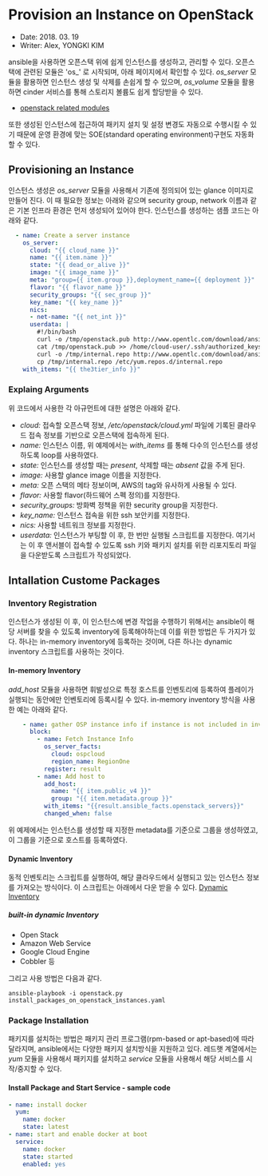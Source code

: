 # Provision an Instance on OpenStack
- Date: 2018. 03. 19
- Writer: Alex, YONGKI KIM

ansible을 사용하면 오픈스택 위에 쉽게 인스턴스를 생성하고, 관리할 수 있다. 오픈스택에 관련된 모듈은 'os_' 로 시작되며, 아래 페이지에서 확인할 수 있다.
*os_server* 모듈을 활용하면 인스턴스 생성 및 삭제를 손쉽게 할 수 있으며, *os_volume* 모듈을 활용하면 cinder 서비스를 통해 스토리지 볼륨도 쉽게 할당받을 수 있다.
- [openstack related modules](http://docs.ansible.com/ansible/latest/list_of_cloud_modules.html#openstack)

또한 생성된 인스턴스에 접근하여 패키지 설치 및 설정 변경도 자동으로 수행시킬 수 있기 때문에 운영 환경에 맞는 SOE(standard operating environment)구현도 자동화할 수 있다.


## Provisioning an Instance
인스턴스 생성은 *os_server* 모듈을 사용해서 기존에 정의되어 있는 glance 이미지로 만들어 진다. 이 때 필요한 정보는 아래와 같으며 security group, network 이름과 같은 기본 인프라 환경은 먼저 생성되어 있어야 한다.
인스턴스를 생성하는 샘플 코드는 아래와 같다.

``` yaml
  - name: Create a server instance
    os_server:
      cloud: "{{ cloud_name }}"
      name: "{{ item.name }}"
      state: "{{ dead_or_alive }}"
      image: "{{ image_name }}"
      meta: "group={{ item.group }},deployment_name={{ deployment }}"
      flavor: "{{ flavor_name }}"
      security_groups: "{{ sec_group }}"
      key_name: "{{ key_name }}"
      nics:
      - net-name: "{{ net_int }}"
      userdata: |
        #!/bin/bash
        curl -o /tmp/openstack.pub http://www.opentlc.com/download/ansible_bootcamp/openstack_keys/openstack.pub
        cat /tmp/openstack.pub >> /home/cloud-user/.ssh/authorized_keys
        curl -o /tmp/internal.repo http://www.opentlc.com/download/ansible_bootcamp/repo/internal.repo
        cp /tmp/internal.repo /etc/yum.repos.d/internal.repo
    with_items: "{{ the3tier_info }}"
```

### Explaing Arguments
위 코드에서 사용한 각 아규먼트에 대한 설명은 아래와 같다.
- *cloud:* 접속할 오픈스택 정보,  */etc/openstack/cloud.yml* 파일에 기록된 클라우드 접속 정보를 기반으로 오픈스택에 접속하게 된다.
- *name:* 인스턴스 이름, 위 예제에서는 *with_items* 를 통해 다수의 인스턴스를 생성하도록 loop를 사용하였다.
- *state:* 인스턴스를 생성할 때는 *present*, 삭제할 때는 *absent* 값을 주게 된다.
- *image:* 사용할 glance image 이름을 지정한다.
- *meta:* 오픈 스택의 메타 정보이며, AWS의 tag와 유사하게 사용될 수 있다.
- *flavor:* 사용할 flavor(하드웨어 스펙 정의)를 지정한다.
- *security_groups:* 방화벽 정책을 위한 security group을 지정한다.
- *key_name:* 인스턴스 접속을 위한 ssh 보안키를 지정한다.
- *nics:* 사용할 네트워크 정보를 지정한다.
- *userdata:* 인스턴스가 부팅할 이 후, 한 번만 실행될 스크립트를 지정한다. 여기서는 이 후 앤서블이 접속할 수 있도록 ssh 키와 패키지 설치를 위한 리포지토리 파일을 다운받도록 스크립트가 작성되었다.

## Intallation Custome Packages
### Inventory Registration
인스턴스가 생성된 이 후, 이 인스턴스에 변경 작업을 수행하기 위해서는 ansible이 해당 서버를 찾을 수 있도록 inventory에 등록해야하는데 이를 위한 방법은 두 가지가 있다. 하나는 in-memory inventory에 등록하는 것이며, 다른 하나는 dynamic inventory 스크립트를 사용하는 것이다.

#### In-memory Inventory
*add_host* 모듈을 사용하면 휘발성으로 특정 호스트를 인벤토리에 등록하여 플레이가 실행되는 동안에만 인벤토리에 등록시킬 수 있다.
in-memory inventory 방식을 사용한 예는 아래와 같다.

``` yaml
    - name: gather OSP instance info if instance is not included in inventory 
      block:
        - name: Fetch Instance Info
          os_server_facts:
            cloud: ospcloud
            region_name: RegionOne
          register: result
        - name: Add host to
          add_host:
            name: "{{ item.public_v4 }}"
            group: "{{ item.metadata.group }}"
          with_items: "{{result.ansible_facts.openstack_servers}}"
          changed_when: false
```
위 예제에서는 인스턴스를 생성할 때 지정한 metadata를 기준으로 그룹을 생성하였고, 이 그룹을 기준으로 호스트를 등록하였다.

#### Dynamic Inventory
동적 인벤토리는 스크립트를 실행하여, 해당 클라우드에서 실행되고 있는 인스턴스 정보를 가져오는 방식이다. 이 스크립트는 아래에서 다운 받을 수 있다.
[Dynamic Inventory](http://docs.ansible.com/ansible/latest/intro_dynamic_inventory.html)

##### built-in dynamic Inventory
- Open Stack 
- Amazon Web Service
- Google Cloud Engine
- Cobbler 등

그리고 사용 방법은 다음과 같다.
``` shell
ansible-playbook -i openstack.py install_packages_on_openstack_instances.yaml
```
### Package Installation
패키지를 설치하는 방법은 패키지 관리 프로그램(rpm-based or apt-based)에 따라 달라지며, ansible에서는 다양한 패키지 설치방식을 지원하고 있다. 레드햇 계열에서는 *yum* 모듈을 사용해서 패키지를 설치하고 *service* 모듈을 사용해서 해당 서비스를 시작/중지할 수 있다.

#### Install Package and Start Service - sample code
``` yaml
- name: install docker
  yum:
    name: docker
    state: latest
- name: start and enable docker at boot
  service:
    name: docker
    state: started
    enabled: yes
```

